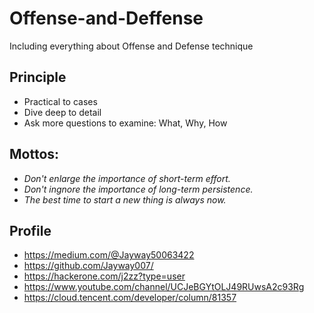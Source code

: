 # Offense-and-Deffense
Including everything about Offense and Defense technique

## Principle
- Practical to cases
- Dive deep to detail
- Ask more questions to examine: What, Why, How

## Mottos:

- _Don't enlarge the importance of short-term effort._
- _Don't ingnore the importance of long-term persistence._
- _The best time to start a new thing is always now._

## Profile
- https://medium.com/@Jayway50063422
- https://github.com/Jayway007/
- https://hackerone.com/j2zz?type=user
- https://www.youtube.com/channel/UCJeBGYtOLJ49RUwsA2c93Rg
- https://cloud.tencent.com/developer/column/81357

